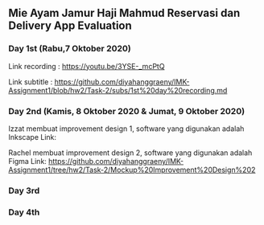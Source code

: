 ## Mie Ayam Jamur Haji Mahmud Reservasi dan Delivery App Evaluation

### Day 1st (Rabu,7 Oktober 2020)
Link recording : https://youtu.be/3YSE-_mcPtQ

Link subtitle : https://github.com/diyahanggraeny/IMK-Assignment1/blob/hw2/Task-2/subs/1st%20day%20recording.md

### Day 2nd (Kamis, 8 Oktober 2020 & Jumat, 9 Oktober 2020)
Izzat membuat improvement design 1, software yang digunakan adalah Inkscape
Link:

Rachel membuat improvement design 2, software yang digunakan adalah Figma
Link: https://github.com/diyahanggraeny/IMK-Assignment1/tree/hw2/Task-2/Mockup%20Improvement%20Design%202

### Day 3rd

### Day 4th
